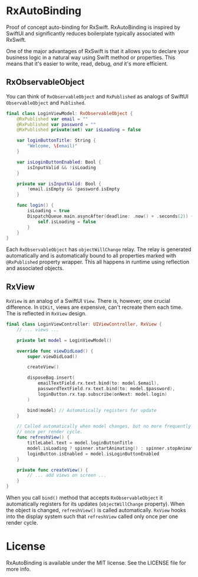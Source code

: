 # RxAutoBinding

Proof of concept auto-binding for RxSwift. RxAutoBinding is inspired by SwiftUI and significantly reduces boilerplate typically associated with RxSwift.

One of the major advantages of RxSwift is that it allows you to declare your business logic in a natural way using Swift method or properties. This means that it's easier to write, read, debug, *and* it's more efficient.

## RxObservableObject

You can think of `RxObservableObject` and `RxPublished` as analogs of SwiftUI `ObservableObject` and `Published`.

```swift
final class LoginViewModel: RxObservableObject {
    @RxPublished var email = ""
    @RxPublished var password = ""
    @RxPublished private(set) var isLoading = false

    var loginButtonTitle: String {
        "Welcome, \(email)"
    }

    var isLoginButtonEnabled: Bool {
        isInputValid && !isLoading
    }

    private var isInputValid: Bool {
        !email.isEmpty && !password.isEmpty
    }

    func login() {
        isLoading = true
        DispatchQueue.main.asyncAfter(deadline: .now() + .seconds(2)) {
            self.isLoading = false
        }
    }
}
```

Each `RxObservableObject` has `objectWillChange` relay. The relay is generated automatically and is automatically bound to all properties marked with `@RxPublished` property wrapper. This all happens in runtime using reflection and associated objects.

## RxView

`RxView` is an analog of a SwiftUI `View`. There is, however, one crucial difference. In `UIKit`, views are expensive, can't recreate them each time. The is reflected in `RxView` design.

```swift
final class LoginViewController: UIViewController, RxView {
    // ... views ...

    private let model = LoginViewModel()

    override func viewDidLoad() {
        super.viewDidLoad()

        createView()

        disposeBag.insert(
            emailTextField.rx.text.bind(to: model.$email),
            passwordTextField.rx.text.bind(to: model.$password),
            loginButton.rx.tap.subscribe(onNext: model.login)
        )

        bind(model) // Automatically registers for update
    }

    // Called automatically when model changes, but no more frequently than
    // once per render cycle.
    func refreshView() {
        titleLabel.text = model.loginButtonTitle
        model.isLoading ? spinner.startAnimating() : spinner.stopAnimating()
        loginButton.isEnabled = model.isLoginButtonEnabled
    }

    private func createView() {
        // ... add views on screen ...
    }
}
```

When you call `bind()` method that accepts `RxObservableObject` it automatically registers for its updates (`objectWillChange` property). When the object is changed, `refreshView()` is called automatically. `RxView` hooks into the display system such that `refreshView` called only once per one render cycle.

# License

RxAutoBinding is available under the MIT license. See the LICENSE file for more info.

